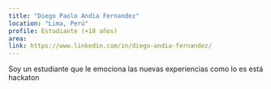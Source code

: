 ```yaml
---
title: "Diego Paolo Andia Fernandez"
location: "Lima, Perú"
profile: Estudiante (+18 años)
area: 
link: https://www.linkedin.com/in/diego-andia-fernandez/
---
```


Soy un estudiante que le emociona las nuevas experiencias como lo es está hackaton